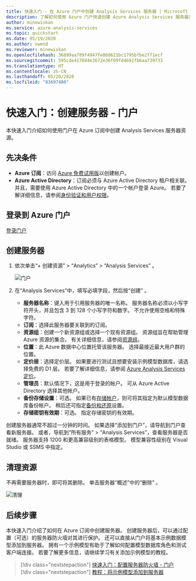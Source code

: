 ```yaml
---
title: 快速入门 - 在 Azure 门户中创建 Analysis Services 服务器 | Microsoft Docs
description: 了解如何使用 Azure 门户快速创建 Azure Analysis Services 服务器实例。
author: minewiskan
ms.service: azure-analysis-services
ms.topic: quickstart
ms.date: 05/19/2020
ms.author: owend
ms.reviewer: minewiskan
ms.openlocfilehash: 36899aa789f4947fe860621bc1795bfbe2ff1ecf
ms.sourcegitcommit: 595cde417684e3672e36f09fd4691fb6aa739733
ms.translationtype: HT
ms.contentlocale: zh-CN
ms.lasthandoff: 05/20/2020
ms.locfileid: "83697480"
---
```

# <a name="quickstart-create-a-server---portal"></a>快速入门：创建服务器 - 门户

本快速入门介绍如何使用门户在 Azure 订阅中创建 Analysis Services 服务器资源。

## <a name="prerequisites"></a>先决条件 

* **Azure 订阅**：访问 [Azure 免费试用版](https://azure.microsoft.com/offers/ms-azr-0044p/)以创建帐户。
* **Azure Active Directory**：订阅必须与 Azure Active Directory 租户相关联。 并且，需要使用 Azure Active Directory 中的一个帐户登录 Azure。 若要了解详细信息，请参阅[身份验证和用户权限](analysis-services-manage-users.md)。

## <a name="sign-in-to-the-azure-portal"></a>登录到 Azure 门户 

[登录门户](https://portal.azure.com)


## <a name="create-a-server"></a>创建服务器

1. 依次单击“+ 创建资源” > “Analytics” > “Analysis Services”  。

    ![门户](./media/analysis-services-create-server/aas-create-server-portal.png)

2. 在“Analysis Services”中，填写必填字段，然后按“创建” 。
   
   * **服务器名称**：键入用于引用服务器的唯一名称。 服务器名称必须以小写字符开头，并且包含 3 到 128 个小写字符和数字。 不允许使用空格和特殊字符。
   * **订阅**：选择此服务器要关联到的订阅。
   * **资源组**：创建一个新资源组或选择一个现有资源组。 资源组旨在帮助管理 Azure 资源的集合。 有关详细信息，请参阅[资源组](../azure-resource-manager/management/overview.md)。
   * **位置**：此 Azure 数据中心位置托管该服务器。 选择最接近最大用户群的位置。
   * **定价层**：选择定价层。 如果要进行测试且想要安装示例模型数据库，请选择免费的 D1 层。 若要了解详细信息，请参阅 [Azure Analysis Services 定价](https://azure.microsoft.com/pricing/details/analysis-services/)。 
   * **管理员**：默认情况下，这是用于登录的帐户。 可从 Azure Active Directory 选择其他帐户。
   * **备份存储设置**：可选。 如果已有[存储帐户](../storage/common/storage-introduction.md)，则可将其指定为默认模型数据库备份帐户。 稍后还可指定[备份和还原](analysis-services-backup.md)设置。
   * **存储密钥有效期**：可选。 指定存储密钥的有效期。

创建服务器通常不超过一分钟的时间。 如果选择“添加到门户”，请导航到门户查看新服务器。 或者，导航到“所有服务” > “Analysis Services”，查看服务器是否就绪。 服务器支持 1200 和更高兼容级别的表格模型。 模型兼容性级别在 Visual Studio 或 SSMS 中指定。

## <a name="clean-up-resources"></a>清理资源

不再需要服务器时，即可将其删除。 单击服务器“概述”中的“删除” 。 

 ![清理](./media/analysis-services-create-server/aas-create-server-cleanup.png)


## <a name="next-steps"></a>后续步骤
本快速入门介绍了如何在 Azure 订阅中创建服务器。 创建服务器后，可以通过配置（可选）的服务器防火墙对其进行保护。 还可以直接从门户将基本示例数据模型添加到服务器。 拥有一个示例模型有助于了解如何配置模型数据库角色和测试客户端连接。 若要了解更多信息，请继续学习有关添加示例模型的教程。

> [!div class="nextstepaction"]
> [快速入门：配置服务器防火墙 - 门户](analysis-services-qs-firewall.md)   
> [!div class="nextstepaction"]
> [教程：将示例模型添加到服务器](analysis-services-create-sample-model.md)
